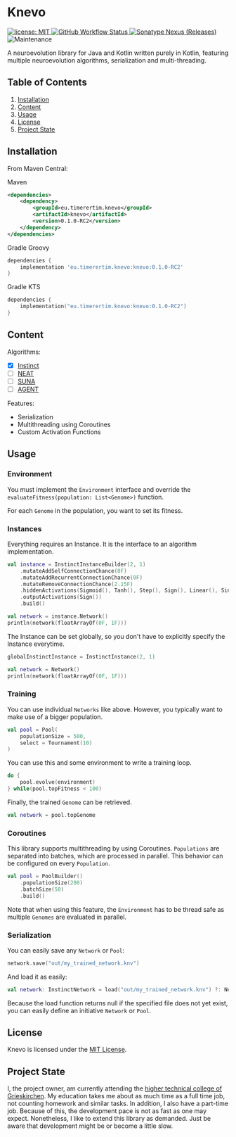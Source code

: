 # Knevo

[
![license: MIT](https://img.shields.io/github/license/TimerErTim/Knevo?color=blue&style=flat-square)
](https://github.com/TimerErTim/Knevo/blob/master/LICENSE)
[
![GitHub Workflow Status](
https://img.shields.io/github/workflow/status/TimerErTim/Knevo/Check?style=flat-square
)
](https://github.com/TimerErTim/Knevo/actions/workflows/check.yml)
[
![Sonatype Nexus (Releases)](
https://img.shields.io/nexus/r/eu.timerertim.knevo/knevo?server=https%3A%2F%2Fs01.oss.sonatype.org&style=flat-square
)
](https://search.maven.org/artifact/eu.timerertim.knevo/knevo)
![Maintenance](https://img.shields.io/maintenance/yes/2021?style=flat-square)

A neuroevolution library for Java and Kotlin written purely in Kotlin, featuring multiple neuroevolution algorithms,
serialization and multi-threading.

## Table of Contents

1. [Installation](#installation)
2. [Content](#content)
3. [Usage](#usage)
4. [License](#license)
5. [Project State](#project-state)

## Installation

From Maven Central:

Maven

```xml
<dependencies>
    <dependency>
        <groupId>eu.timerertim.knevo</groupId>
        <artifactId>knevo</artifactId>
        <version>0.1.0-RC2</version>
    </dependency>
</dependencies>
```

Gradle Groovy

```groovy
dependencies {
    implementation 'eu.timerertim.knevo:knevo:0.1.0-RC2'
}
```

Gradle KTS

```kotlin
dependencies {
    implementation("eu.timerertim.knevo:knevo:0.1.0-RC2")
}
```

## Content

Algorithms:

- [x] [Instinct](https://towardsdatascience.com/neuro-evolution-on-steroids-82bd14ddc2f6)
- [ ] [NEAT](http://nn.cs.utexas.edu/keyword?stanley:ec02)
- [ ] [SUNA](https://paperswithcode.com/paper/spectrum-diverse-neuroevolution-with-unified)
- [ ] [AGENT]()

Features:

- Serialization
- Multithreading using Coroutines
- Custom Activation Functions

## Usage

### Environment

You must implement the `Environment` interface and override the `evaluateFitness(population: List<Genome>)` function.

For each `Genome` in the population, you want to set its fitness.

### Instances

Everything requires an Instance. It is the interface to an algorithm implementation.

```kotlin
val instance = InstinctInstanceBuilder(2, 1)
    .mutateAddSelfConnectionChance(0F)
    .mutateAddRecurrentConnectionChance(0F)
    .mutateRemoveConnectionChance(2.15F)
    .hiddenActivations(Sigmoid(), Tanh(), Step(), Sign(), Linear(), Sinus(), Relu(), Selu(), Silu())
    .outputActivations(Sign())
    .build()
```

```kotlin
val network = instance.Network()
println(network(floatArrayOf(0F, 1F)))
```

The Instance can be set globally, so you don't have to explicitly specify the Instance everytime.

```kotlin
globalInstinctInstance = InstinctInstance(2, 1)
```

```kotlin
val network = Network()
println(network(floatArrayOf(0F, 1F)))
```

### Training

You can use individual `Networks` like above. However, you typically want to make use of a bigger population.

```kotlin
val pool = Pool(
    populationSize = 500,
    select = Tournament(10)
)
```

You can use this and some environment to write a training loop.

```kotlin
do {
    pool.evolve(environment)
} while(pool.topFitness < 100)
```

Finally, the trained `Genome` can be retrieved.

```kotlin
val network = pool.topGenome
```

### Coroutines

This library supports multithreading by using Coroutines. `Populations` are separated into batches, which are processed
in parallel. This behavior can be configured on every `Population`.

```kotlin
val pool = PoolBuilder()
    .populationSize(200)
    .batchSize(50)
    .build()
```
Note that when using this feature, the `Environment` has to be thread safe as multiple `Genomes` are evaluated in
parallel.

### Serialization

You can easily save any `Network` or `Pool`:

```kotlin
network.save("out/my_trained_network.knv")
```

And load it as easily:

```kotlin
val network: InstinctNetwork = load("out/my_trained_network.knv") ?: Network()
```

Because the load function returns null if the specified file does not yet exist, you can easily define an
initiative `Network` or `Pool`.

## License

Knevo is licensed under the [MIT License](LICENSE).

## Project State

I, the project owner, am currently attending
the [higher technical college of Grieskirchen](https://github.com/HTBLA-Grieskirchen). My education takes me about as
much time as a full time job, not counting homework and similar tasks. In addition, I also have a part-time job. Because
of this, the development pace is not as fast as one may expect. Nonetheless, I like to extend this library as demanded.
Just be aware that development might be or become a little slow.
